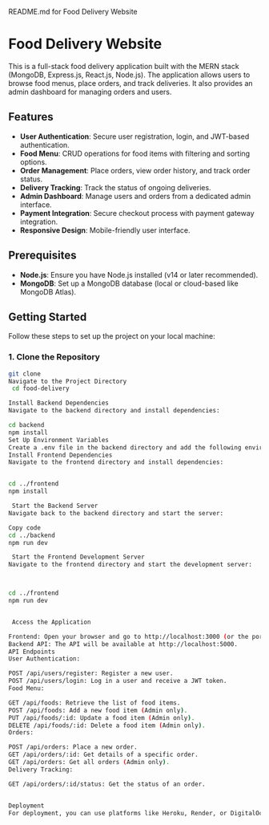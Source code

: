 README.md for Food Delivery Website
# Food Delivery Website

This is a full-stack food delivery application built with the MERN stack (MongoDB, Express.js, React.js, Node.js). 
The application allows users to browse food menus, place orders, and track deliveries. 
It also provides an admin dashboard for managing orders and users.

## Features

- **User Authentication**: Secure user registration, login, and JWT-based authentication.
- **Food Menu**: CRUD operations for food items with filtering and sorting options.
- **Order Management**: Place orders, view order history, and track order status.
- **Delivery Tracking**: Track the status of ongoing deliveries.
- **Admin Dashboard**: Manage users and orders from a dedicated admin interface.
- **Payment Integration**: Secure checkout process with payment gateway integration.
- **Responsive Design**: Mobile-friendly user interface.

## Prerequisites

- **Node.js**: Ensure you have Node.js installed (v14 or later recommended).
- **MongoDB**: Set up a MongoDB database (local or cloud-based like MongoDB Atlas).

## Getting Started

Follow these steps to set up the project on your local machine:

### 1. Clone the Repository

```bash
git clone
Navigate to the Project Directory
 cd food-delivery

Install Backend Dependencies
Navigate to the backend directory and install dependencies:

cd backend
npm install
Set Up Environment Variables
Create a .env file in the backend directory and add the following environment variables:
Install Frontend Dependencies
Navigate to the frontend directory and install dependencies:


cd ../frontend
npm install

 Start the Backend Server
Navigate back to the backend directory and start the server:

Copy code
cd ../backend
npm run dev

 Start the Frontend Development Server
Navigate to the frontend directory and start the development server:



cd ../frontend
npm run dev


 Access the Application

Frontend: Open your browser and go to http://localhost:3000 (or the port configured in your vite.config.js).
Backend API: The API will be available at http://localhost:5000.
API Endpoints
User Authentication:

POST /api/users/register: Register a new user.
POST /api/users/login: Log in a user and receive a JWT token.
Food Menu:

GET /api/foods: Retrieve the list of food items.
POST /api/foods: Add a new food item (Admin only).
PUT /api/foods/:id: Update a food item (Admin only).
DELETE /api/foods/:id: Delete a food item (Admin only).
Orders:

POST /api/orders: Place a new order.
GET /api/orders/:id: Get details of a specific order.
GET /api/orders: Get all orders (Admin only).
Delivery Tracking:

GET /api/orders/:id/status: Get the status of an order.


Deployment
For deployment, you can use platforms like Heroku, Render, or DigitalOcean. Ensure that you set up environment variables in your deployment environment.
